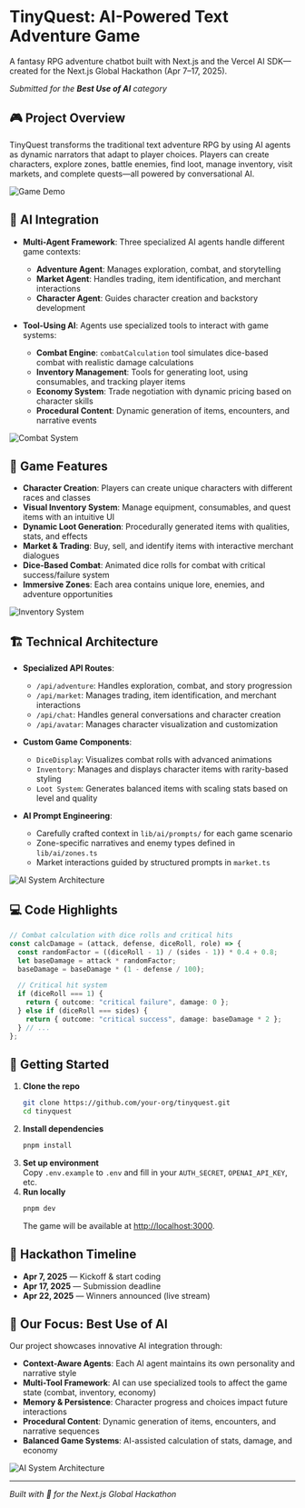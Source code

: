 # TinyQuest: AI-Powered Text Adventure Game

A fantasy RPG adventure chatbot built with Next.js and the Vercel AI SDK—created for the Next.js Global Hackathon (Apr 7–17, 2025).

_Submitted for the **Best Use of AI** category_

## 🎮 Project Overview

TinyQuest transforms the traditional text adventure RPG by using AI agents as dynamic narrators that adapt to player choices. Players can create characters, explore zones, battle enemies, find loot, manage inventory, visit markets, and complete quests—all powered by conversational AI.

![Game Demo](path/to/your/demo.gif) <!-- Add your gameplay demo GIF here -->

## 🧠 AI Integration

- **Multi-Agent Framework**: Three specialized AI agents handle different game contexts:

  - **Adventure Agent**: Manages exploration, combat, and storytelling
  - **Market Agent**: Handles trading, item identification, and merchant interactions
  - **Character Agent**: Guides character creation and backstory development

- **Tool-Using AI**: Agents use specialized tools to interact with game systems:
  - **Combat Engine**: `combatCalculation` tool simulates dice-based combat with realistic damage calculations
  - **Inventory Management**: Tools for generating loot, using consumables, and tracking player items
  - **Economy System**: Trade negotiation with dynamic pricing based on character skills
  - **Procedural Content**: Dynamic generation of items, encounters, and narrative events

![Combat System](path/to/combat-demo.gif) <!-- Add your combat system GIF here -->

## 🔮 Game Features

- **Character Creation**: Players can create unique characters with different races and classes
- **Visual Inventory System**: Manage equipment, consumables, and quest items with an intuitive UI
- **Dynamic Loot Generation**: Procedurally generated items with qualities, stats, and effects
- **Market & Trading**: Buy, sell, and identify items with interactive merchant dialogues
- **Dice-Based Combat**: Animated dice rolls for combat with critical success/failure system
- **Immersive Zones**: Each area contains unique lore, enemies, and adventure opportunities

![Inventory System](path/to/inventory-demo.gif) <!-- Add your inventory system GIF here -->

## 🏗️ Technical Architecture

- **Specialized API Routes**:

  - `/api/adventure`: Handles exploration, combat, and story progression
  - `/api/market`: Manages trading, item identification, and merchant interactions
  - `/api/chat`: Handles general conversations and character creation
  - `/api/avatar`: Manages character visualization and customization

- **Custom Game Components**:

  - `DiceDisplay`: Visualizes combat rolls with advanced animations
  - `Inventory`: Manages and displays character items with rarity-based styling
  - `Loot System`: Generates balanced items with scaling stats based on level and quality

- **AI Prompt Engineering**:
  - Carefully crafted context in `lib/ai/prompts/` for each game scenario
  - Zone-specific narratives and enemy types defined in `lib/ai/zones.ts`
  - Market interactions guided by structured prompts in `market.ts`

![AI System Architecture](path/to/system-architecture.gif) <!-- Add your system architecture GIF here -->

## 💻 Code Highlights

```typescript
// Combat calculation with dice rolls and critical hits
const calcDamage = (attack, defense, diceRoll, role) => {
  const randomFactor = ((diceRoll - 1) / (sides - 1)) * 0.4 + 0.8;
  let baseDamage = attack * randomFactor;
  baseDamage = baseDamage * (1 - defense / 100);

  // Critical hit system
  if (diceRoll === 1) {
    return { outcome: "critical failure", damage: 0 };
  } else if (diceRoll === sides) {
    return { outcome: "critical success", damage: baseDamage * 2 };
  } // ...
};
```

## 🚀 Getting Started

1. **Clone the repo**
   ```bash
   git clone https://github.com/your-org/tinyquest.git
   cd tinyquest
   ```
2. **Install dependencies**
   ```bash
   pnpm install
   ```
3. **Set up environment**  
   Copy `.env.example` to `.env` and fill in your `AUTH_SECRET`, `OPENAI_API_KEY`, etc.
4. **Run locally**
   ```bash
   pnpm dev
   ```
   The game will be available at [http://localhost:3000](http://localhost:3000).

## 📅 Hackathon Timeline

- **Apr 7, 2025** — Kickoff & start coding
- **Apr 17, 2025** — Submission deadline
- **Apr 22, 2025** — Winners announced (live stream)

## 🎯 Our Focus: Best Use of AI

Our project showcases innovative AI integration through:

- **Context-Aware Agents**: Each AI agent maintains its own personality and narrative style
- **Multi-Tool Framework**: AI can use specialized tools to affect the game state (combat, inventory, economy)
- **Memory & Persistence**: Character progress and choices impact future interactions
- **Procedural Content**: Dynamic generation of items, encounters, and narrative sequences
- **Balanced Game Systems**: AI-assisted calculation of stats, damage, and economy

![AI System Architecture](path/to/system-architecture.gif) <!-- Add your system architecture GIF here -->

---

_*Built with 💙 for the Next.js Global Hackathon*_
